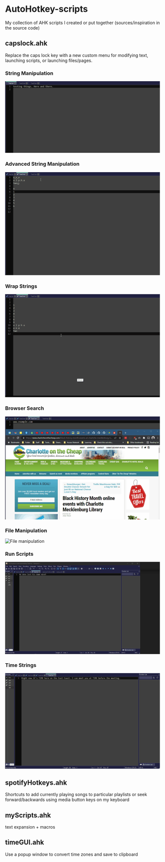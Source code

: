 # AutoHotkey-scripts
My collection of AHK scripts I created or put together (sources/inspiration in the source code)

## capslock.ahk
Replace the caps lock key with a new custom menu for modifying text, launching scripts, or launching files/pages.

### String Manipulation
![String manipulation](media/stringManipulation.gif)

### Advanced String Manipulation
![Advanced string manipulation](media/advancedStringManipulation.gif)

### Wrap Strings
![Wrap strings](media/wrapStrings.gif)

### Browser Search
![Browser search](media/browserSearchStrings.gif)

### File Manipulation
![File manipulation](media/fileManipulation.gif)

### Run Scripts
![Run scripts](media/runScripts.gif)

### Time Strings
![Time strings](media/time.gif)

## spotifyHotkeys.ahk 
Shortcuts to add currently playing songs to particular playlists or seek forward/backwards using media button keys on my keyboard

## myScripts.ahk 
text expansion + macros

## timeGUI.ahk
Use a popup window to convert time zones and save to clipboard
